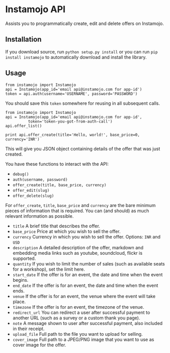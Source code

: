 # Instamojo API

Assists you to programmatically create, edit and delete offers on Instamojo.

## Installation

If you download source, run `python setup.py install` or you can run
`pip install instamojo` to automatically download and install the library.


## Usage

    from instamojo import Instamojo
    api = Instamojo(app_id='email api@instamojo.com for app-id')
    token = api.auth(username='USERNAME', password='PASSWORD')

You should save this `token` somewhere for reusing in all subsequent calls.

    from instamojo import Instamojo
    api = Instamojo(app_id='email api@instamojo.com for app-id',
              token='token-you-got-from-auth-call')
    api.offer_list()

    print api.offer_create(title='Hello, world!', base_price=0, currency='INR')

This will give you JSON object containing details of the offer that was just created.

You have these functions to interact with the API:
 * `debug()`
 * `auth(username, password)`
 * `offer_create(title, base_price, currency)`
 * `offer_edit(slug)`
 * `offer_delete(slug)`

For `offer_create`, `title`, `base_price` and `currency` are the bare minimum
pieces of information that is required. You can (and should) as much relevant information
as possible.

 * `title` A brief title that describes the offer.
 * `base_price` Price at which you wish to sell the offer.
 * `currency` Currency in which you wish to sell the offer. Options: `INR` and `USD`
 * `description` A detailed description of the offer, markdown and embedding media links such as youtube, soundcloud, flickr is supported.
 * `quantity` If you wish to limit the number of sales (such as available seats for a workshop), set the limit here.
 * `start_date` If the offer is for an event, the date and time when the event begins.
 * `end_date` If the offer is for an event, the date and time when the event ends.
 * `venue` If the offer is for an event, the venue where the event will take place.
 * `timezone` If the offer is for an event, the timezone of the venue.
 * `redirect_url` You can redirect a user after successful payment to another URL (such as a survey or a custom thank you page).
 * `note` A message shown to user after successful payment, also included in their receipt.
 * `upload_file` Full path to the file you want to upload for selling.
 * `cover_image` Full path to a JPEG/PNG image that you want to use as cover image for the offer.
